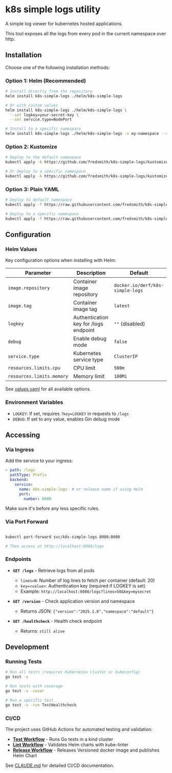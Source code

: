 # k8s simple logs utility

A simple log viewer for kubernetes hosted applications.

This tool exposes all the logs from every pod in the current namespace over http.

## Installation

Choose one of the following installation methods:

### Option 1: Helm (Recommended)

```bash
# Install directly from the repository
helm install k8s-simple-logs ./helm/k8s-simple-logs

# Or with custom values
helm install k8s-simple-logs ./helm/k8s-simple-logs \
  --set logkey=your-secret-key \
  --set service.type=NodePort

# Install to a specific namespace
helm install k8s-simple-logs ./helm/k8s-simple-logs -n my-namespace --create-namespace
```

### Option 2: Kustomize

```bash
# Deploy to the default namespace
kubectl apply -k https://github.com/fredsmith/k8s-simple-logs/kustomize/overlays/production

# Or deploy to a specific namespace
kubectl apply -k https://github.com/fredsmith/k8s-simple-logs/kustomize/base -n my-namespace
```

### Option 3: Plain YAML

```bash
# Deploy to default namespace
kubectl apply -f https://raw.githubusercontent.com/fredsmith/k8s-simple-logs/main/k8s-deployment.yaml

# Deploy to a specific namespace
kubectl apply -f https://raw.githubusercontent.com/fredsmith/k8s-simple-logs/main/k8s-deployment.yaml -n my-namespace
```

## Configuration

### Helm Values

Key configuration options when installing with Helm:

| Parameter | Description | Default |
|-----------|-------------|---------|
| `image.repository` | Container image repository | `docker.io/derf/k8s-simple-logs` |
| `image.tag` | Container image tag | `latest` |
| `logkey` | Authentication key for /logs endpoint | `""` (disabled) |
| `debug` | Enable debug mode | `false` |
| `service.type` | Kubernetes service type | `ClusterIP` |
| `resources.limits.cpu` | CPU limit | `500m` |
| `resources.limits.memory` | Memory limit | `100Mi` |

See [values.yaml](helm/k8s-simple-logs/values.yaml) for all available options.

### Environment Variables

- `LOGKEY`: If set, requires `?key=LOGKEY` in requests to `/logs`
- `DEBUG`: If set to any value, enables Gin debug mode

## Accessing

### Via Ingress

Add the service to your ingress:

```yaml
- path: /logs
  pathType: Prefix
  backend:
    service:
      name: k8s-simple-logs  # or release name if using Helm
      port:
        number: 8080
```

Make sure it's before any less specific rules.

### Via Port Forward

```bash

kubectl port-forward svc/k8s-simple-logs 8080:8080

# Then access at http://localhost:8080/logs
```

### Endpoints

- **`GET /logs`** - Retrieve logs from all pods
  - `lines=N`: Number of log lines to fetch per container (default: 20)
  - `key=<value>`: Authentication key (required if LOGKEY is set)
  - Example: `http://localhost:8080/logs?lines=50&key=mysecret`

- **`GET /version`** - Check application version and namespace
  - Returns JSON: `{"version":"2025.1.0","namespace":"default"}`

- **`GET /healthcheck`** - Health check endpoint
  - Returns: `still alive`

## Development

### Running Tests

```bash
# Run all tests (requires Kubernetes cluster or kubeconfig)
go test -v

# Run tests with coverage
go test -v -cover

# Run a specific test
go test -v -run TestHealthcheck
```

### CI/CD

The project uses GitHub Actions for automated testing and validation:

- **[Test Workflow](.github/workflows/test.yml)** - Runs Go tests in a kind cluster
- **[Lint Workflow](.github/workflows/lint-helm-chart.yml)** - Validates Helm charts with kube-linter
- **[Release Workflow](.github/workflows/release.yml)** - Releases Versioned docker image and publishes Helm Chart

See [CLAUDE.md](CLAUDE.md) for detailed CI/CD documentation.


